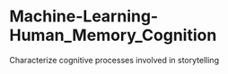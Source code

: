 # Machine-Learning-Human_Memory_Cognition
Characterize cognitive processes involved in storytelling
